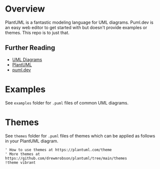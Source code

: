 # Overview

PlantUML is a fantastic modeling language for UML diagrams. Puml.dev is an easy web editor to get started with but doesn't provide examples or themes. This repo is to just that.

## Further Reading

- [UML Diagrams](https://www.uml-diagrams.org/)
- [PlantUML](https://plantuml.com/)
- [puml.dev](https://www.puml.dev/)

# Examples

See `examples` folder for `.puml` files of common UML diagrams.

# Themes

See `themes` folder for `.puml` files of themes which can be applied as follows in your PlantUML diagram.

```plantuml
' How to use themes at https://plantuml.com/theme
' More themes at https://github.com/drewmrobson/plantuml/tree/main/themes
!theme vibrant
```